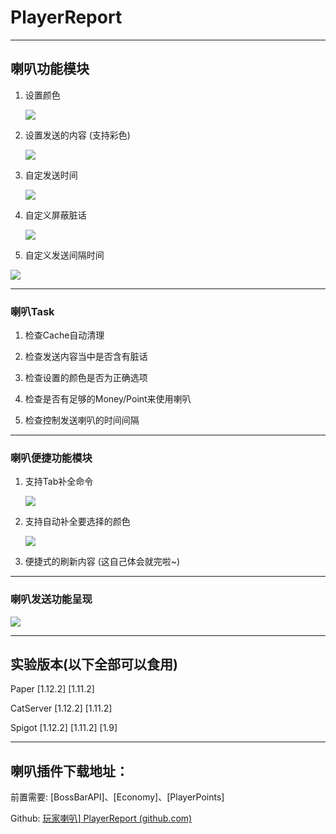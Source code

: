 # 							PlayerReport

------



## 喇叭功能模块

1. 设置颜色 

   ![](https://npm.elemecdn.com/bukkiphoto@1.0.0/img/1.png)

2. 设置发送的内容 (支持彩色)

   ![](https://npm.elemecdn.com/bukkiphoto@1.0.0/img/2.png)

3. 自定发送时间 

   ![](https://npm.elemecdn.com/bukkiphoto@1.0.0/img/3.png)

4. 自定义屏蔽脏话

   ![](https://npm.elemecdn.com/bukkiphoto@1.0.0/img/4.png)

5. 自定义发送间隔时间

![](https://npm.elemecdn.com/bukkiphoto@1.0.0/img/5.png)



------



### 喇叭Task

1. 检查Cache自动清理

2. 检查发送内容当中是否含有脏话

3. 检查设置的颜色是否为正确选项

4. 检查是否有足够的Money/Point来使用喇叭

5. 检查控制发送喇叭的时间间隔

   

------



### 喇叭便捷功能模块

1. 支持Tab补全命令

   ![](https://npm.elemecdn.com/bukkiphoto@1.0.0/img/6.png)

2. 支持自动补全要选择的颜色

   ![](https://npm.elemecdn.com/bukkiphoto@1.0.0/img/7.png)

3. 便捷式的刷新内容 (这自己体会就完啦~)

   

------



### 喇叭发送功能呈现

![](https://npm.elemecdn.com/bukkiphoto@1.0.0/img/8.png)

------



## 实验版本(以下全部可以食用) 

Paper [1.12.2] [1.11.2] 

CatServer [1.12.2] [1.11.2] 

Spigot [1.12.2] [1.11.2] [1.9]



------



## 喇叭插件下载地址：

前置需要: [BossBarAPI]、[Economy]、[PlayerPoints]

Github:  [玩家喇叭\] PlayerReport (github.com)](https://github.com/HopeLight/PlayerReport)





